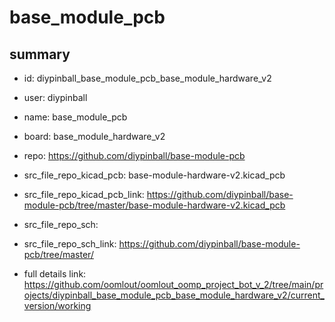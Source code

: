 # base_module_pcb
 
## summary 
* id: diypinball_base_module_pcb_base_module_hardware_v2
* user: diypinball
* name: base_module_pcb
* board: base_module_hardware_v2
* repo: https://github.com/diypinball/base-module-pcb
* src_file_repo_kicad_pcb: base-module-hardware-v2.kicad_pcb
* src_file_repo_kicad_pcb_link: https://github.com/diypinball/base-module-pcb/tree/master/base-module-hardware-v2.kicad_pcb


* src_file_repo_sch: 
* src_file_repo_sch_link: https://github.com/diypinball/base-module-pcb/tree/master/
* full details link: https://github.com/oomlout/oomlout_oomp_project_bot_v_2/tree/main/projects/diypinball_base_module_pcb_base_module_hardware_v2/current_version/working  






